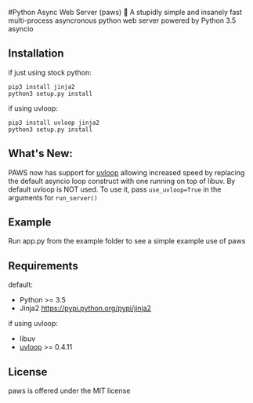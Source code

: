 #Python Async Web Server (paws) 🐾
A stupidly simple and insanely fast multi-process asyncronous python web server powered by Python 3.5 asyncio

Installation
------------
if just using stock python:
```
pip3 install jinja2
python3 setup.py install
```
if using uvloop:
```
pip3 install uvloop jinja2
python3 setup.py install
```


What's New:
-----------
PAWS now has support for [uvloop](http://github.com/magicstack/uvloop) allowing increased speed by replacing the default asyncio loop construct with one running on top of libuv. By default uvloop is NOT used. To use it, pass `use_uvloop=True` in the arguments for `run_server()`

Example
-------
Run app.py from the example folder to see a simple example use of paws


Requirements
------------
default:
- Python >= 3.5
- Jinja2 https://pypi.python.org/pypi/jinja2

if using uvloop:
- libuv
- [uvloop](http://github.com/magicstack/uvloop) >= 0.4.11

License
-------
paws is offered under the MIT license
